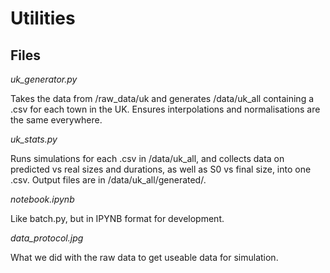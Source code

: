 Utilities
=========


Files
-----

*uk_generator.py*

Takes the data from /raw_data/uk and generates /data/uk_all containing a .csv for each town in the UK. Ensures 
interpolations and normalisations are the same everywhere.

*uk_stats.py*

Runs simulations for each .csv in /data/uk_all, and collects data on predicted vs real sizes and durations, as 
well as S0 vs final size, into one .csv. Output files are in /data/uk_all/generated/. 

*notebook.ipynb*

Like batch.py, but in IPYNB format for development.

*data_protocol.jpg*

What we did with the raw data to get useable data for simulation.
